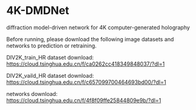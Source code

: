 # 4K-DMDNet
diffraction model-driven network for 4K computer-generated holography

Before running, please download the following image datasets and networks to prediction or retraining.


DIV2K_train_HR dataset download: https://cloud.tsinghua.edu.cn/f/ca0262cc418349848037/?dl=1

DIV2K_vaild_HR dataset download: https://cloud.tsinghua.edu.cn/f/c657099700464693bd00/?dl=1

networks download: https://cloud.tsinghua.edu.cn/f/4f8f09ffe25844809e9b/?dl=1
